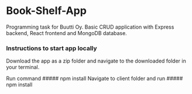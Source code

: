 # Book-Shelf-App
Programming task for Buutti Oy. Basic CRUD application with Express backend, React frontend and MongoDB database. 

### Instructions to start app locally

Download the app as a zip folder and navigate to the downloaded folder in your terminal.

Run command ##### npm install
Navigate to client folder and run ##### npm install


